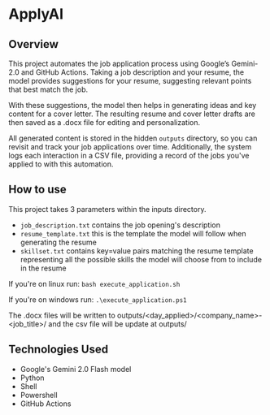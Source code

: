 # ApplyAI

## Overview
This project automates the job application process using Google’s Gemini-2.0 and GitHub Actions. Taking a job description and your resume, the model provides suggestions for your resume, suggesting relevant points that best match the job.

With these suggestions, the model then helps in generating ideas and key content for a cover letter. The resulting resume and cover letter drafts are then saved as a .docx file for editing and personalization.

All generated content is stored in the hidden `outputs` directory, so you can revisit and track your job applications over time. Additionally, the system logs each interaction in a CSV file, providing a record of the jobs you've applied to with this automation.

## How to use
This project takes 3 parameters within the inputs directory.
- `job_description.txt` contains the job opening's description
- `resume_template.txt` this is the template the model will follow when generating the resume
- `skillset.txt` contains key=value pairs matching the resume template representing all the possible skills the model will choose from to include in the resume

If you're on linux run:
`bash execute_application.sh`

If you're on windows run:
`.\execute_application.ps1`

The .docx files will be written to outputs/<day_applied>/<company_name>-<job_title>/ and the csv file will be update at outputs/

## Technologies Used
- Google's Gemini 2.0 Flash model
- Python
- Shell
- Powershell
- GitHub Actions
